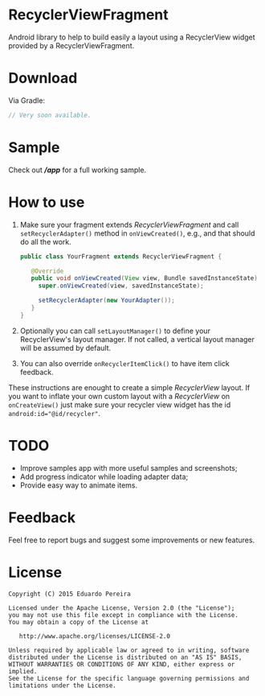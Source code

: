 # RecyclerViewFragment
Android library to help to build easily a layout using a RecyclerView widget provided by a RecyclerViewFragment.

Download
========
Via Gradle:
```groovy
// Very soon available.
```
Sample
======
Check out _**/app**_ for a full working sample.

How to use
==========
1. Make sure your fragment extends *RecyclerViewFragment* and call `setRecyclerAdapter()` method in `onViewCreated()`, e.g., and that should do all the work.
   ```java
   public class YourFragment extends RecyclerViewFragment {
   
      @Override
      public void onViewCreated(View view, Bundle savedInstanceState) {
        super.onViewCreated(view, savedInstanceState);

        setRecyclerAdapter(new YourAdapter());
      }
   }
   ```
2. Optionally you can call `setLayoutManager()` to define your RecyclerView's layout manager. If not called, a vertical layout manager will be assumed by default.

3. You can also override `onRecyclerItemClick()` to have item click feedback.

These instructions are enought to create a simple *RecyclerView* layout. If you want to inflate your own custom layout with a *RecyclerView* on `onCreateView()` just make sure your recycler view widget has the id `android:id="@id/recycler"`.

TODO
====
- Improve samples app with more useful samples and screenshots;
- Add progress indicator while loading adapter data;
- Provide easy way to animate items.

Feedback
========
Feel free to report bugs and suggest some improvements or new features.

License
=======

    Copyright (C) 2015 Eduardo Pereira

    Licensed under the Apache License, Version 2.0 (the "License");
    you may not use this file except in compliance with the License.
    You may obtain a copy of the License at

       http://www.apache.org/licenses/LICENSE-2.0

    Unless required by applicable law or agreed to in writing, software
    distributed under the License is distributed on an "AS IS" BASIS,
    WITHOUT WARRANTIES OR CONDITIONS OF ANY KIND, either express or implied.
    See the License for the specific language governing permissions and
    limitations under the License.
